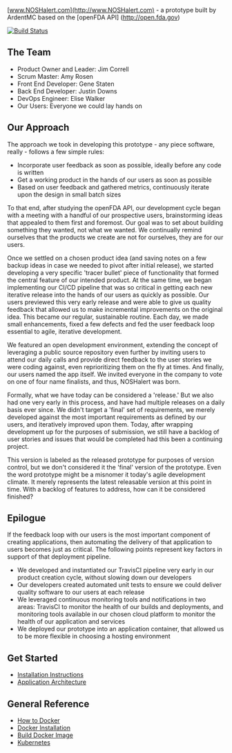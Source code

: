 [www.NOSHalert.com](http://www.NOSHalert.com) - a prototype built by ArdentMC based on the [openFDA API] (http://open.fda.gov)

[![Build Status](https://travis-ci.org/ArdentMC/openFDA-Prototype.svg?branch=master)](https://travis-ci.org/ArdentMC/openFDA-Prototype)

## The Team
* Product Owner and Leader: Jim Correll
* Scrum Master: Amy Rosen
* Front End Developer: Gene Staten
* Back End Developer: Justin Downs
* DevOps Engineer: Elise Walker
* Our Users: Everyone we could lay hands on

## Our Approach
The approach we took in developing this prototype - any piece software, really - follows a few simple rules:
* Incorporate user feedback as soon as possible, ideally before any code is written
* Get a working product in the hands of our users as soon as possible
* Based on user feedback and gathered metrics, continuously iterate upon the design in small batch sizes

To that end, after studying the openFDA API, our development cycle began with a meeting with a handful of our prospective users, brainstorming ideas that appealed to them first and foremost.  Our goal was to set about building something they wanted, not what we wanted.  We continually remind ourselves that the products we create are not for ourselves, they are for our users.

Once we settled on a chosen product idea (and saving notes on a few backup ideas in case we needed to pivot after initial release), we started developing a very specific 'tracer bullet' piece of functionality that formed the central feature of our intended product. At the same time, we began implementing our CI/CD pipeline that was so critical in getting each new iterative release into the hands of our users as quickly as possible.  Our users previewed this very early release and were able to give us quality feedback that allowed us to make incremental improvements on the original idea.  This became our regular, sustainable routine.  Each day, we made small enhancements, fixed a few defects and fed the user feedback loop essential to agile, iterative development.

We featured an open development environment, extending the concept of leveraging a public source repository even further by inviting users to attend our daily calls and provide direct feedback to the user stories we were coding against, even reprioritizing them on the fly at times.  And finally, our users named the app itself.  We invited everyone in the company to vote on one of four name finalists, and thus, NOSHalert was born.

Formally, what we have today can be considered a 'release.'  But we also had one very early in this process, and have had multiple releases on a daily basis ever since.  We didn't target a 'final' set of requirements, we merely developed against the most important requirements as defined by our users, and iteratively improved upon them.  Today, after wrapping development up for the purposes of submission, we still have a backlog of user stories and issues that would be completed had this been a continuing project.

This version is labeled as the released prototype for purposes of version control, but we don't considered it the 'final' version of the prototype.  Even the word prototype might be a misnomer it today's agile development climate.  It merely represents the latest releasable version at this point in time.  With a backlog of features to address, how can it be considered finished?

## Epilogue
If the feedback loop with our users is the most important component of creating applications, then automating the delivery of that application to users becomes just as critical. The following points represent key factors in support of that deployment pipeline.

* We developed and instantiated our TravisCI pipeline very early in our product creation cycle, without slowing down our developers
* Our developers created automated unit tests to ensure we could deliver quality software to our users at each release
* We leveraged continuous monitoring tools and notifications in two areas:  TravisCI to monitor the health of our builds and deployments, and monitoring tools available in our chosen cloud platform to monitor the health of our application and services
* We deployed our prototype into an application container, that allowed us to be more flexible in choosing a hosting environment

## Get Started
* [Installation Instructions](https://github.com/ArdentMC/openFDA-Prototype/blob/master/documents/InstallationReadMe.md)
* [Application Architecture](https://github.com/ArdentMC/openFDA-Prototype/blob/master/documents/AppArchitectureReadMe.md)

## General Reference
* [How to Docker](https://github.com/ArdentMC/openFDA-Prototype/blob/master/documents/HowToDocker.md)
 * [Docker Installation](https://github.com/ArdentMC/openFDA-Prototype/blob/master/documents/DockerInstallationReadMe.md)
 * [Build Docker Image](https://github.com/ArdentMC/openFDA-Prototype/blob/master/documents/BuildDockerImage.md)
* [Kubernetes](https://github.com/ArdentMC/openFDA-Prototype/blob/master/documents/BuildDockerImage.md)
